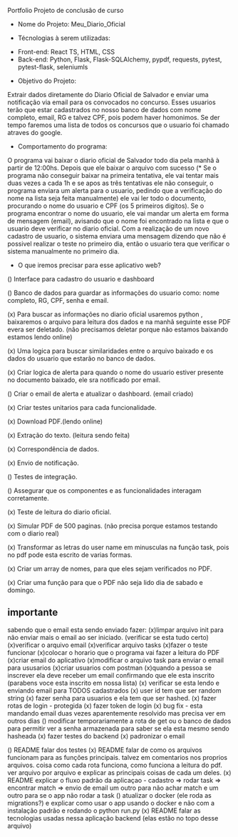 Portfolio Projeto de conclusão de curso

* Nome do Projeto: Meu_Diario_Oficial

* Técnologias à serem utilizadas: 

- Front-end: React TS, HTML, CSS
- Back-end: Python, Flask, Flask-SQLAlchemy, pypdf, requests, pytest, pytest-flask, seleniumls

* Objetivo do Projeto: 

Extrair dados diretamente do Diario Oficial de Salvador e enviar uma notificação via email para os convocados no concurso. Esses usuarios terão que estar cadastrados no nosso banco de dados com nome completo, email, RG e talvez CPF, pois podem haver homonimos.
Se der tempo faremos uma lista de todos os concursos que o usuario foi chamado atraves do google.

* Comportamento do programa:

O programa vai baixar o diario oficial de Salvador todo dia pela manhã à partir de 12:00hs.
Depois que ele baixar o arquivo com sucesso (* Se o programa não conseguir baixar na primeira tentativa, ele vai tentar mais duas vezes a cada 1h e se apos as três tentativas ele não conseguir, o programa enviara um alerta para o usuario, pedindo que a verificação do nome na lista seja feita manualmente) ele vai ler todo o documento, procurando o nome do usuario e CPF (os 5 primeiros digitos).
Se o programa encontrar o nome do usuario, ele vai mandar um alerta em forma de mensagem (email), avisando que o nome foi encontrado na lista e que o usuario deve verificar no diario oficial.
Com a realização de um novo cadastro de usuario, o sistema enviara uma mensagem dizendo que não é possivel realizar o teste no primeiro dia, então o usuario tera que verificar o sistema manualmente no primeiro dia.


* O que iremos precisar para esse aplicativo web?

() Interface para cadastro do usuario e dashboard

() Banco de dados para guardar as informações do usuario como: nome completo, RG, CPF, senha e email.

(x) Para buscar as informações no diario oficial usaremos python , baixaremos o arquivo para leitura dos dados e na manhã seguinte esse PDF evera ser deletado. (não precisamos deletar porque não estamos baixando estamos lendo online)

(x) Uma logica para buscar similaridades entre o arquivo baixado e os dados do usuario que estarão no banco de dados.

(x) Criar logica de alerta para quando o nome do usuario estiver presente no documento baixado, ele sra notificado por email.

() Criar o email de alerta e atualizar o dashboard. (email criado)

(x) Criar testes unitarios para cada funcionalidade.

(x) Download PDF.(lendo online)

(x) Extração do texto. (leitura sendo feita)

(x) Correspondência de dados. 

(x) Envio de notificação.

() Testes de integração.

() Assegurar que os componentes e as funcionalidades interagam corretamente.

(x) Teste de leitura do diario oficial.

(x) Simular PDF de 500 paginas. (não precisa porque estamos testando com o diario real)

(x) Transformar as letras do user name em minusculas na função task, pois no pdf pode esta escrito de varias formas.

(x) Criar um array de nomes, para que eles sejam verificados no PDF.

(x) Criar uma função para que o PDF não seja lido dia de sabado e domingo.


## importante

sabendo que o email esta sendo enviado fazer:
(x)limpar arquivo init para não enviar mais o email ao ser iniciado. (verificar se esta tudo certo)
(x)verificar o arquivo email
(x)verificar arquivo tasks
(x)fazer o teste funcionar
(x)colocar o horario que o programa vai fazer a leitura do PDF
(x)criar email do aplicativo
(x)modificar o arquivo task para enviar o email para ususarios
(x)criar usuarios com postman
(x)quando a pessoa se inscrever ela deve receber um email confirmando que ele esta inscrito (parabens voce esta inscrito em nossa lista)
(x) verificar se esta lendo e enviando email para TODOS cadastrados
(x) user id tem que ser random string
(x) fazer senha para usuarios e ela tem que ser hashed.
(x) fazer rotas de login - protegida
(x) fazer token de login
(x) bug fix - esta mandando email duas vezes aparentemente resolvido mas precisa ver em outros dias
() modificar temporariamente a rota de get ou o banco de dados para permitir ver a senha armazenada para saber se ela esta mesmo sendo hasheada
(x) fazer testes do backend
(x) padronizar o email

() README falar dos testes
(x) README falar de como os arquivos funcionam para as funções principais. talvez em comentarios nos proprios arquivos. coisa como cada rota funciona, como funciona a leitura do pdf. ver arquivo por arquivo e explicar as principais coisas de cada um deles.
(x) README explicar o fluxo padrão da aplicaçao - cadastro => rodar task => encontrar match => envio de email um outro para não achar match e um outro para se o app não rodar a task
() atualizar o docker (ele roda as migrations?) e explicar como usar o app usando o docker e não com a instalação padrão e rodando o python run.py
(x) README falar as tecnologias usadas nessa aplicação backend (elas estão no topo desse arquivo)


